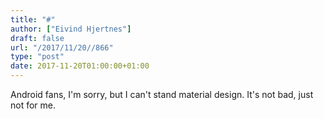 ```yaml
---
title: "#"
author: ["Eivind Hjertnes"]
draft: false
url: "/2017/11/20//866"
type: "post"
date: 2017-11-20T01:00:00+01:00
---
```


Android fans, I'm sorry, but I can't stand material design. It's not
bad, just not for me.
